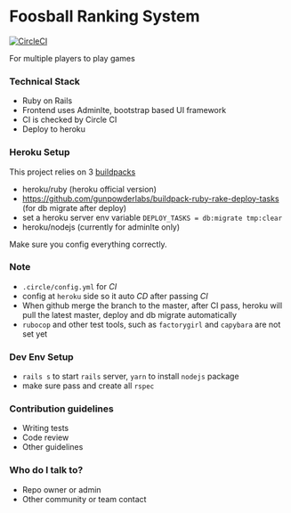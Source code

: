 Foosball Ranking System 
========================
[![CircleCI](https://circleci.com/gh/gamesover/foosball_ranking_system.svg?style=svg)](https://circleci.com/gh/gamesover/foosball_ranking_system)

For multiple players to play games

### Technical Stack  ###

* Ruby on Rails 
* Frontend uses Adminlte, bootstrap based UI framework
* CI is checked by Circle CI
* Deploy to heroku 

### Heroku Setup ###

This project relies on 3 [buildpacks](https://devcenter.heroku.com/articles/buildpacks)
* heroku/ruby (heroku official version)
* https://github.com/gunpowderlabs/buildpack-ruby-rake-deploy-tasks (for db migrate after deploy) 
* set a heroku server env variable `DEPLOY_TASKS = db:migrate tmp:clear`
* heroku/nodejs (currently for adminlte only)

Make sure you config everything correctly.

### Note ###
* `.circle/config.yml` for *CI*
* config at `heroku` side so it auto *CD* after passing *CI*
* When github merge the branch to the master, after CI pass, heroku will pull the latest master, deploy and db migrate automatically
* `rubocop` and other test tools, such as `factorygirl` and `capybara` are not set yet

### Dev Env Setup ###
* `rails s` to start `rails` server, `yarn` to install `nodejs` package
* make sure pass and create all `rspec`

### Contribution guidelines ###

* Writing tests
* Code review
* Other guidelines

### Who do I talk to? ###

* Repo owner or admin
* Other community or team contact